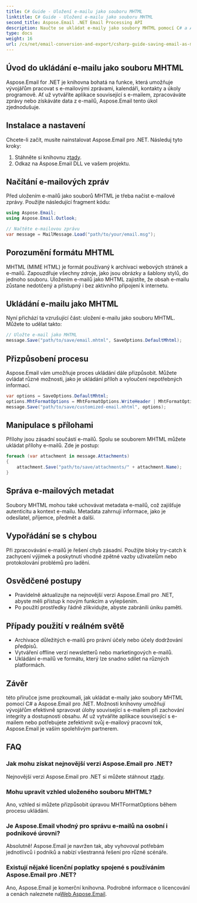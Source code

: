 ```yaml
---
title: C# Guide - Uložení e-mailu jako souboru MHTML
linktitle: C# Guide - Uložení e-mailu jako souboru MHTML
second_title: Aspose.Email .NET Email Processing API
description: Naučte se ukládat e-maily jako soubory MHTML pomocí C# a Aspose.Email pro .NET. Podrobný průvodce s příklady kódu a často kladenými dotazy.
type: docs
weight: 16
url: /cs/net/email-conversion-and-export/csharp-guide-saving-email-as-mhtml-file/
---
```


## Úvod do ukládání e-mailu jako souboru MHTML

Aspose.Email for .NET je knihovna bohatá na funkce, která umožňuje vývojářům pracovat s e-mailovými zprávami, kalendáři, kontakty a úkoly programově. Ať už vytváříte aplikace související s e-mailem, zpracováváte zprávy nebo získáváte data z e-mailů, Aspose.Email tento úkol zjednodušuje.

## Instalace a nastavení

Chcete-li začít, musíte nainstalovat Aspose.Email pro .NET. Následuj tyto kroky:

1.  Stáhněte si knihovnu z[tady](https://releases.aspose.com/email/net).
2. Odkaz na Aspose.Email DLL ve vašem projektu.

## Načítání e-mailových zpráv

Před uložením e-mailů jako souborů MHTML je třeba načíst e-mailové zprávy. Použijte následující fragment kódu:

```csharp
using Aspose.Email;
using Aspose.Email.Outlook;

// Načtěte e-mailovou zprávu
var message = MailMessage.Load("path/to/your/email.msg");
```

## Porozumění formátu MHTML

MHTML (MIME HTML) je formát používaný k archivaci webových stránek a e-mailů. Zapouzdřuje všechny zdroje, jako jsou obrázky a šablony stylů, do jednoho souboru. Uložením e-mailů jako MHTML zajistíte, že obsah e-mailu zůstane nedotčený a přístupný i bez aktivního připojení k internetu.

## Ukládání e-mailu jako MHTML

Nyní přichází ta vzrušující část: uložení e-mailu jako souboru MHTML. Můžete to udělat takto:

```csharp
// Uložte e-mail jako MHTML
message.Save("path/to/save/email.mhtml", SaveOptions.DefaultMhtml);
```

## Přizpůsobení procesu

Aspose.Email vám umožňuje proces ukládání dále přizpůsobit. Můžete ovládat různé možnosti, jako je ukládání příloh a vyloučení nepotřebných informací.

```csharp
var options = SaveOptions.DefaultMhtml;
options.MhtFormatOptions = MhtFormatOptions.WriteHeader | MhtFormatOptions.HideExtraPrintHeader;
message.Save("path/to/save/customized-email.mhtml", options);
```

## Manipulace s přílohami

Přílohy jsou zásadní součástí e-mailů. Spolu se souborem MHTML můžete ukládat přílohy e-mailů. Zde je postup:

```csharp
foreach (var attachment in message.Attachments)
{
    attachment.Save("path/to/save/attachments/" + attachment.Name);
}
```

## Správa e-mailových metadat

Soubory MHTML mohou také uchovávat metadata e-mailů, což zajišťuje autenticitu a kontext e-mailu. Metadata zahrnují informace, jako je odesílatel, příjemce, předmět a další.

## Vypořádání se s chybou

Při zpracovávání e-mailů je řešení chyb zásadní. Použijte bloky try-catch k zachycení výjimek a poskytnutí vhodné zpětné vazby uživatelům nebo protokolování problémů pro ladění.

## Osvědčené postupy

- Pravidelně aktualizujte na nejnovější verzi Aspose.Email pro .NET, abyste měli přístup k novým funkcím a vylepšením.
- Po použití prostředky řádně zlikvidujte, abyste zabránili úniku paměti.

## Případy použití v reálném světě

- Archivace důležitých e-mailů pro právní účely nebo účely dodržování předpisů.
- Vytváření offline verzí newsletterů nebo marketingových e-mailů.
- Ukládání e-mailů ve formátu, který lze snadno sdílet na různých platformách.

## Závěr

této příručce jsme prozkoumali, jak ukládat e-maily jako soubory MHTML pomocí C# a Aspose.Email pro .NET. Možnosti knihovny umožňují vývojářům efektivně spravovat úlohy související s e-mailem při zachování integrity a dostupnosti obsahu. Ať už vytváříte aplikace související s e-mailem nebo potřebujete zefektivnit svůj e-mailový pracovní tok, Aspose.Email je vaším spolehlivým partnerem.

## FAQ

### Jak mohu získat nejnovější verzi Aspose.Email pro .NET?

 Nejnovější verzi Aspose.Email pro .NET si můžete stáhnout z[tady](https://releases.aspose.com/email/net).

### Mohu upravit vzhled uloženého souboru MHTML?

Ano, vzhled si můžete přizpůsobit úpravou MHTFormatOptions během procesu ukládání.

### Je Aspose.Email vhodný pro správu e-mailů na osobní i podnikové úrovni?

Absolutně! Aspose.Email je navržen tak, aby vyhovoval potřebám jednotlivců i podniků a nabízí všestranná řešení pro různé scénáře.

### Existují nějaké licenční poplatky spojené s používáním Aspose.Email pro .NET?

Ano, Aspose.Email je komerční knihovna. Podrobné informace o licencování a cenách naleznete na[Web Aspose.Email](https://www.aspose.com/purchase/default.aspx).